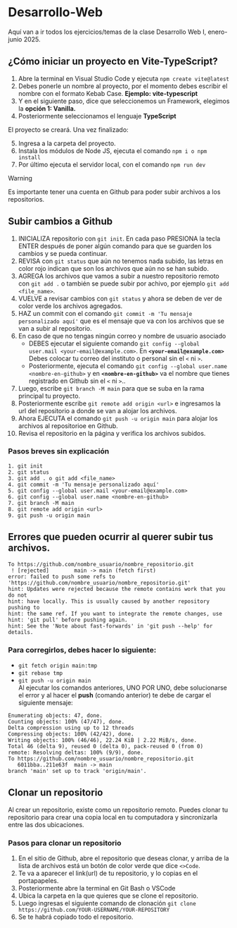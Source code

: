 # Desarrollo-Web

Aquí van a ir todos los ejercicios/temas de la clase Desarrollo Web I, enero-junio 2025.

## ¿Cómo iniciar un proyecto en Vite-TypeScript?

1. Abre la terminal en Visual Studio Code y ejecuta ```npm create vite@latest```
2. Debes ponerle un nombre al proyecto, por el momento debes escribir el nombre con el formato Kebab Case. **Ejemplo: vite-typescript**
3. Y en el siguiente paso, dice que seleccionemos un Framework, elegimos la **opción 1: Vanilla.**
4. Posteriormente seleccionamos el lenguaje **TypeScript**

El proyecto se creará. Una vez finalizado:

5. Ingresa a la carpeta del proyecto.
6. Instala los módulos de Node JS, ejecuta el comando ```npm i o npm install```
7. Por último ejecuta el servidor local, con el comando ```npm run dev```

> [!WARNING]
>  Es importante tener una cuenta en Github para poder subir archivos a los repositorios.

## Subir cambios a Github

1. INICIALIZA repositorio con ```git init```. En cada paso PRESIONA la tecla ENTER después de poner algún comando para que se guarden los cambios y se pueda continuar.
2. REVISA con ```git status``` que aún no tenemos nada subido, las letras en color rojo indican que son los archivos que aún no se han subido.
3. AGREGA los archivos que vamos a subir a nuestro repositorio remoto con ```git add .``` o también se puede subir por achivo, por ejemplo ```git add <file_name>```.
4. VUELVE a revisar cambios con ```git status``` y ahora se deben de ver de color verde los archivos agregados.
5. HAZ un commit con el comando ```git commit -m 'Tu mensaje personalizado aquí'``` que es el mensaje que va con los archivos que se van a subir al repositorio. 
6. En caso de que no tengas ningún correo y nombre de usuario asociado
   - DEBES ejecutar el siguiente comando ```git config --global user.mail <your-email@example.com>```. En **```<your-email@example.com>```** Debes colocar tu correo del   instituto o personal sin el ```<``` ni ```>```.
   - Posteriormente, ejecuta el comando ```git config --global user.name <nombre-en-github>``` y en **```<nombre-en-github>```** va el nombre que tienes registrado en Github sin el ```<``` ni ```>```..
7. Luego, escribe ```git branch -M main``` para que se suba en la rama principal tu proyecto.
8. Posteriormente escribe ```git remote add origin <url>``` e ingresamos la url del repositorio a donde se van a alojar los archivos.
9. Ahora EJECUTA el comando ```git push -u origin main``` para alojar los archivos al repositorioe en Github.
10. Revisa el repositorio en la página y verifica los archivos subidos.

### Pasos breves sin explicación
```
1. git init
2. git status
3. git add . o git add <file_name>
4. git commit -m 'Tu mensaje personalizado aquí'
5. git config --global user.mail <your-email@example.com>
6. git config --global user.name <nombre-en-github>
7. git branch -M main
8. git remote add origin <url>
9. git push -u origin main
```
## Errores que pueden ocurrir al querer subir tus archivos.
```
To https://github.com/nombre_usuario/nombre_repositorio.git
 ! [rejected]        main -> main (fetch first)
error: failed to push some refs to 'https://github.com/nombre_usuario/nombre_repositorio.git'
hint: Updates were rejected because the remote contains work that you do not
hint: have locally. This is usually caused by another repository pushing to
hint: the same ref. If you want to integrate the remote changes, use
hint: 'git pull' before pushing again.
hint: See the 'Note about fast-forwards' in 'git push --help' for details.
```
### Para corregirlos, debes hacer lo siguiente:
* ```git fetch origin main:tmp```
* ```git rebase tmp```
* ```git push -u origin main```<br>
Al ejecutar los comandos anteriores, UNO POR UNO, debe solucionarse el error y al hacer el **push** (comando anterior) te debe de cargar el siguiente mensaje:
```
Enumerating objects: 47, done.
Counting objects: 100% (47/47), done.
Delta compression using up to 12 threads
Compressing objects: 100% (42/42), done.
Writing objects: 100% (46/46), 22.24 KiB | 2.22 MiB/s, done.
Total 46 (delta 9), reused 0 (delta 0), pack-reused 0 (from 0)
remote: Resolving deltas: 100% (9/9), done.
To https://github.com/nombre_usuario/nombre_repositorio.git
   6011bba..211e63f  main -> main
branch 'main' set up to track 'origin/main'.
```

## Clonar un repositorio

Al crear un repositorio, existe como un repositorio remoto. Puedes clonar tu repositorio para crear una copia local en tu computadora y sincronizarla entre las dos
ubicaciones.

### Pasos para clonar un repositorio

1. En el sitio de Github, abre el repositorio que deseas clonar, y arriba de la lista de archivos está un botón de color verde que dice ```<>Code```.
2. Te va a aparecer el link(url) de tu repositorio, y lo copias en el portapapeles.
3. Posteriormente abre la terminal en Git Bash o VSCode
4. Ubica la carpeta en la que quieres que se clone el repositorio.
5. Luego ingresas el siguiente comando de clonación ```git clone https://github.com/YOUR-USERNAME/YOUR-REPOSITORY```
6. Se te habrá copiado todo el repositorio.

